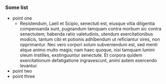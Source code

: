 ### Some list

* point one
    * Resistendum, Laeli et Scipio, senectuti est, eiusque vitia diligentia compensanda sunt, pugnandum tamquam contra morbum sic contra senectutem; habenda ratio valetudinis, utendum exercitationibus modicis, tantum cibi et potionis adhibendum ut reficiantur vires, non opprimantur. Nec vero corpori solum subveniendum est, sed menti atque animo multo magis; nam haec quoque, nisi tamquam lumini oleum instilles, exstinguuntur senectute. Et corpora quidem exercitationum defatigatione ingravescunt, animi autem exercendo levantur. 
* point two
* point three

